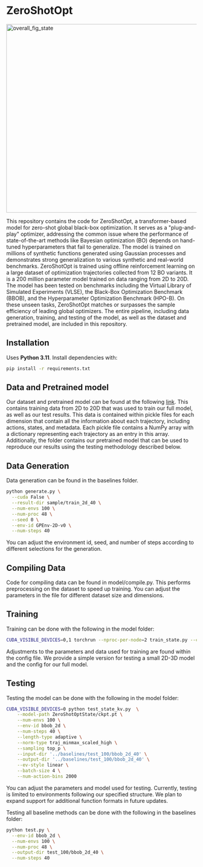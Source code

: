 # ZeroShotOpt
<img width="1584" height="499" alt="overall_fig_state" src="https://github.com/user-attachments/assets/dc140c68-adf8-45fa-bf4b-34a59c1d0e28" />


This repository contains the code for ZeroShotOpt, a transformer-based model for zero-shot global black-box optimization. It serves as a "plug-and-play" optimizer, addressing the common issue where the performance of state-of-the-art methods like Bayesian optimization (BO) depends on hand-tuned hyperparameters that fail to generalize. The model is trained on millions of synthetic functions generated using Gaussian processes  and demonstrates strong generalization to various synthetic and real-world benchmarks. ZeroShotOpt is trained using offline reinforcement learning on a large dataset of optimization trajectories collected from 12 BO variants. It is a 200 million parameter model trained on data ranging from 2D to 20D. The model has been tested on benchmarks including the Virtual Library of Simulated Experiments (VLSE), the Black-Box Optimization Benchmark (BBOB), and the Hyperparameter Optimization Benchmark (HPO-B). On these unseen tasks, ZeroShotOpt matches or surpasses the sample efficiency of leading global optimizers. The entire pipeline, including data generation, training, and testing of the model, as well as the dataset and pretrained model, are included in this repository.

## Installation
Uses **Python 3.11**. Install dependencies with:

```bash
pip install -r requirements.txt
```
## Data and Pretrained model

Our dataset and pretrained model can be found at the following [link](https://www.dropbox.com/scl/fo/t2r2212ebsstsako2fnig/ACRP_D286WIvowm-jRV9tQo?rlkey=izvljf3z9gk96k1p42ki02cit&st=w4es6wz0&dl=0). This contains training data from 2D to 20D that was used to train our full model, as well as our test results. This data is contained within pickle files for each dimension that contain all the information about each trajectory, including actions, states, and metadata. Each pickle file contains a NumPy array with a dictionary representing each trajectory as an entry in this array. Additionally, the folder contains our pretrained model that can be used to reproduce our results using the testing methodology described below.

## Data Generation

Data generation can be found in the baselines folder.

```bash
python generate.py \
  --cuda False \
  --result-dir sample/train_2d_40 \
  --num-envs 100 \
  --num-proc 48 \
  --seed 0 \
  --env-id GPEnv-2D-v0 \
  --num-steps 40
```

You can adjust the environment id, seed, and number of steps according to different selections for the generation.

## Compiling Data 

Code for compiling data can be found in model/compile.py. This performs preprocessing on the dataset to speed up training. You can adjust the parameters in the file for different dataset size and dimensions.

## Training

Training can be done with the following in the model folder:

```bash
CUDA_VISIBLE_DEVICES=0,1 torchrun --nproc-per-node=2 train_state.py --config simple_model.yaml
```

Adjustments to the parameters and data used for training are found within the config file. We provide a simple version for testing a small 2D-3D model and the config for our full model. 

## Testing

Testing the model can be done with the following in the model folder:

```bash
CUDA_VISIBLE_DEVICES=0 python test_state_kv.py  \
    --model-path ZeroShotOptState/ckpt.pt \
    --num-envs 100 \
    --env-id bbob_2d \
    --num-steps 40 \
    --length-type adaptive \
    --norm-type traj_minmax_scaled_high \
    --sampling top_p \
    --input-dir '../baselines/test_100/bbob_2d_40' \
    --output-dir '../baselines/test_100/bbob_2d_40' \
    --ev-style linear \
    --batch-size 4 \
    --num-action-bins 2000
```
You can adjust the parameters and model used for testing. Currently, testing is limited to environments following our specified structure. We plan to expand support for additional function formats in future updates.

Testing all baseline methods can be done with the following in the baselines folder:
```bash
python test.py \
  --env-id bbob_2d \
  --num-envs 100 \
  --num-proc 48 \
  --output-dir test_100/bbob_2d_40 \
  --num-steps 40
```

